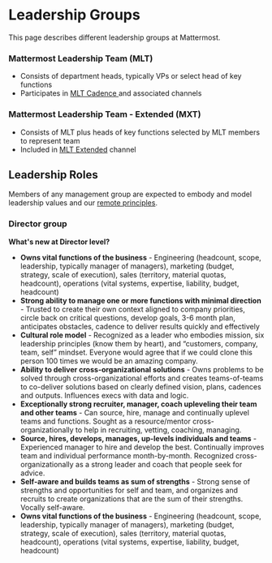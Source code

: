 # Leadership Groups

This page describes different leadership groups at Mattermost.

### Mattermost Leadership Team \(MLT\)

* Consists of department heads, typically VPs or select head of key functions
* Participates in [MLT Cadence ](../operations/mlt-cadence/)and associated channels

### Mattermost Leadership Team - Extended \(MXT\)

* Consists of MLT plus heads of key functions selected by MLT members to represent team
* Included in [MLT Extended](https://community.mattermost.com/private-core/channels/mlt--extended) channel

## Leadership Roles 

Members of any management group are expected to embody and model leadership values and our [remote principles](https://handbook.mattermost.com/operations/workplace/people/working-at-mattermost#we-run-as-a-distributed-high-performance-team-using-a-few-principles). 

### Director group 

**What's new at Director level?**
* **Owns vital functions of the business** - Engineering (headcount, scope, leadership, typically manager of managers), marketing (budget, strategy, scale of execution), sales (territory, material quotas, headcount), operations (vital systems, expertise, liability, budget, headcount) 
* **Strong ability to manage one or more functions with minimal direction** - Trusted to create their own context aligned to company priorities, circle back on critical questions, develop goals, 3-6 month plan, anticipates obstacles, cadence to deliver results quickly and effectively 
* **Cultural role model** - Recognized as a leader who embodies mission, six leadership principles (know them by heart), and “customers, company, team, self” mindset. Everyone would agree that if we could clone this person 100 times we would be an amazing company. 
* **Ability to deliver cross-organizational solutions** - Owns problems to be solved through cross-organizational efforts and creates teams-of-teams to co-deliver solutions based on clearly defined vision, plans, cadences and outputs. Influences execs with data and logic. 
* **Exceptionally strong recruiter, manager, coach upleveling their team and other teams** - Can source, hire, manage and continually uplevel teams and functions. Sought as a resource/mentor cross-organizationally to help in recruiting, vetting, coaching, managing. 
 * **Source, hires, develops, manages, up-levels individuals and teams** - Experienced manager to hire and develop the best. Continually improves team and individual performance month-by-month. Recognized cross-organizationally as a strong leader and coach that people seek for advice. 
* **Self-aware and builds teams as sum of strengths** - Strong sense of strengths and opportunities for self and team, and organizes and recruits to create organizations that are the sum of their strengths. Vocally self-aware. 
* **Owns vital functions of the business** - Engineering (headcount, scope, leadership, typically manager of managers), marketing (budget, strategy, scale of execution), sales (territory, material quotas, headcount), operations (vital systems, expertise, liability, budget, headcount) 


